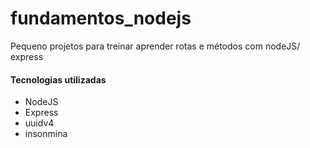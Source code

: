 # fundamentos_nodejs

Pequeno projetos para treinar aprender rotas e métodos com nodeJS/ express 

#### Tecnologias utilizadas 

* NodeJS
* Express
* uuidv4
* insonmina
